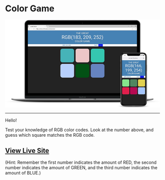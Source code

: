 # Color Game

![Color Game](colorgamecropped.png)

<hr>

Hello!

Test your knowledge of RGB color codes. Look at the number above, and guess which square matches the RGB code.

## [View Live Site](https://anthonys1760.github.io/ColorGame/)

(Hint: Remember the first number indicates the amount of RED, the second number indicates the amount of GREEN, and the third number indicates the amount of BLUE.)
